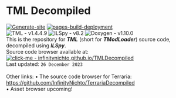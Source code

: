 # TML Decompiled <br>
[![Generate-site](https://github.com/InfinityNichto/TMLDecompiled/actions/workflows/generate-site.yml/badge.svg?branch=master)](https://github.com/InfinityNichto/TMLDecompiled/actions/workflows/generate-site.yml)
[![pages-build-deployment](https://github.com/InfinityNichto/TMLDecompiled/actions/workflows/pages/pages-build-deployment/badge.svg)](https://github.com/InfinityNichto/TMLDecompiled/actions/workflows/pages/pages-build-deployment) <br>
![TML - v1.4.4.9](https://img.shields.io/badge/TML-1.4.4.9-green)
![ILSpy - v8.2](https://img.shields.io/badge/ILSpy-8.2-cyan)
![Doxygen - v1.10.0](https://img.shields.io/badge/Doxygen-1.10.0-blueviolet) <br>
This is the repository for ***TML*** (short for ***TModLoader***) source code, decompiled using ***ILSpy***. <br>
Source code browser available at:
[![click-me - infinitynichto.github.io/TMLDecompiled](https://img.shields.io/badge/click--me-infinitynichto.github.io%2FTMLDecompiled-informational?logo=dependabot&logoColor=informational)](https://infinitynichto.github.io/TMLDecompiled) <br>
Last updated: `26 December 2023` <br><br>
Other links: • The source code browser for Terraria: https://github.com/InfinityNichto/TerrariaDecompiled <br>
             • Asset browser upcoming!
